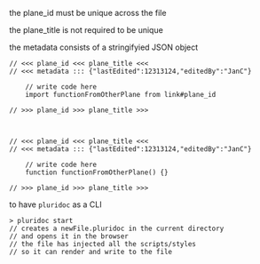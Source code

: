 the plane_id must be unique across the file

the plane_title is not required to be unique

the metadata consists of a stringifyied JSON object


    // <<< plane_id <<< plane_title <<<
    // <<< metadata ::: {"lastEdited":12313124,"editedBy":"JanC"}

        // write code here
        import functionFromOtherPlane from link#plane_id

    // >>> plane_id >>> plane_title >>>



    // <<< plane_id <<< plane_title <<<
    // <<< metadata ::: {"lastEdited":12313124,"editedBy":"JanC"}

        // write code here
        function functionFromOtherPlane() {}

    // >>> plane_id >>> plane_title >>>


to have `pluridoc` as a CLI

    > pluridoc start
    // creates a newFile.pluridoc in the current directory
    // and opens it in the browser
    // the file has injected all the scripts/styles
    // so it can render and write to the file
